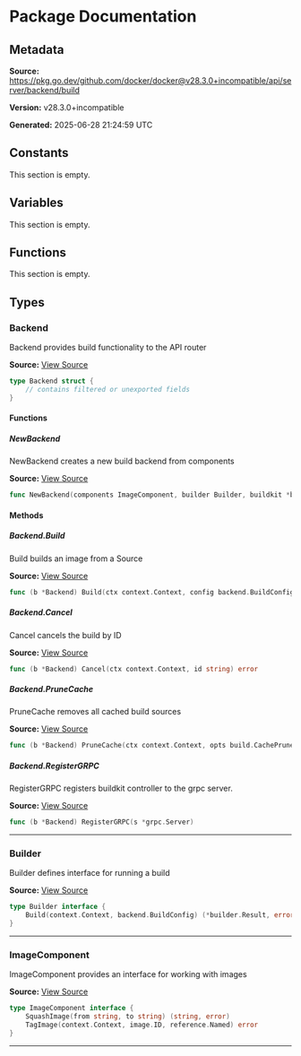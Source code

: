 # Package Documentation

## Metadata

**Source:** https://pkg.go.dev/github.com/docker/docker@v28.3.0+incompatible/api/server/backend/build

**Version:** v28.3.0+incompatible

**Generated:** 2025-06-28 21:24:59 UTC

## Constants

This section is empty.

## Variables

This section is empty.

## Functions

This section is empty.

## Types

### Backend

Backend provides build functionality to the API router

**Source:** [View Source](https://github.com/docker/docker/blob/v28.3.0/api/server/backend/build/backend.go#L33)  

```go
type Backend struct {
	// contains filtered or unexported fields
}
```

#### Functions

##### NewBackend

NewBackend creates a new build backend from components

**Source:** [View Source](https://github.com/docker/docker/blob/v28.3.0/api/server/backend/build/backend.go#L41)  

```go
func NewBackend(components ImageComponent, builder Builder, buildkit *buildkit.Builder, es *daemonevents.Events) (*Backend, error)
```

#### Methods

##### Backend.Build

Build builds an image from a Source

**Source:** [View Source](https://github.com/docker/docker/blob/v28.3.0/api/server/backend/build/backend.go#L53)  

```go
func (b *Backend) Build(ctx context.Context, config backend.BuildConfig) (string, error)
```

##### Backend.Cancel

Cancel cancels the build by ID

**Source:** [View Source](https://github.com/docker/docker/blob/v28.3.0/api/server/backend/build/backend.go#L114)  

```go
func (b *Backend) Cancel(ctx context.Context, id string) error
```

##### Backend.PruneCache

PruneCache removes all cached build sources

**Source:** [View Source](https://github.com/docker/docker/blob/v28.3.0/api/server/backend/build/backend.go#L100)  

```go
func (b *Backend) PruneCache(ctx context.Context, opts build.CachePruneOptions) (*build.CachePruneReport, error)
```

##### Backend.RegisterGRPC

RegisterGRPC registers buildkit controller to the grpc server.

**Source:** [View Source](https://github.com/docker/docker/blob/v28.3.0/api/server/backend/build/backend.go#L46)  

```go
func (b *Backend) RegisterGRPC(s *grpc.Server)
```

---

### Builder

Builder defines interface for running a build

**Source:** [View Source](https://github.com/docker/docker/blob/v28.3.0/api/server/backend/build/backend.go#L28)  

```go
type Builder interface {
	Build(context.Context, backend.BuildConfig) (*builder.Result, error)
}
```

---

### ImageComponent

ImageComponent provides an interface for working with images

**Source:** [View Source](https://github.com/docker/docker/blob/v28.3.0/api/server/backend/build/backend.go#L22)  

```go
type ImageComponent interface {
	SquashImage(from string, to string) (string, error)
	TagImage(context.Context, image.ID, reference.Named) error
}
```

---

